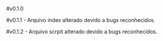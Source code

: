 #v0.1.0 

#v0.1.1 - Arquivo index alterado devido a bugs reconhecidos.

#v0.1.2 - Arquivo scrpit alterado devido a bugs reconhecidos.